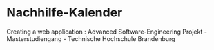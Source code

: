 # Nachhilfe-Kalender
Creating a web application :  Advanced Software-Engineering Projekt - Masterstudiengang - Technische Hochschule Brandenburg 
